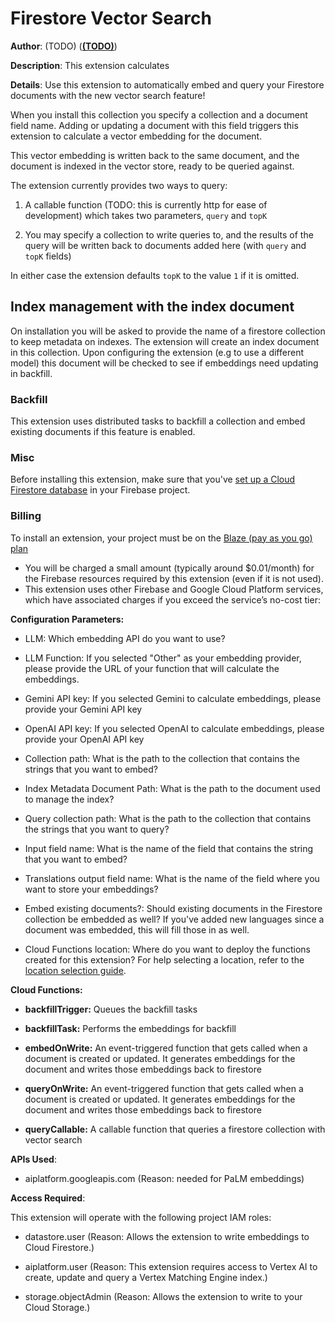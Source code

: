 # Firestore Vector Search

**Author**: (TODO) (**[(TODO)]((TODO))**)

**Description**: This extension calculates



**Details**: Use this extension to automatically embed and query your Firestore documents with the new vector search feature!

When you install this collection you specify a collection and a document field name. Adding or updating a document with this field triggers this extension to calculate a vector embedding for the document.

This vector embedding is written back to the same document, and the document is indexed in the vector store, ready to be queried against.

The extension currently provides two ways to query:

1. A callable function (TODO: this is currently http for ease of development) which takes two parameters, `query`  and `topK`

2. You may specify a collection to write queries to, and the results of the query will be written back to documents added here (with `query` and `topK` fields)

In either case the extension defaults `topK` to the value `1` if it is omitted. 

## Index management with the index document

On installation you will be asked to provide the name of a firestore collection to keep metadata on indexes. The extension will create an index document in this collection. Upon configuring the extension (e.g to use a different model) this document will be checked to see if embeddings need updating in backfill.

### Backfill

This extension uses distributed tasks to backfill a collection and embed existing documents if this feature is enabled.

### Misc

Before installing this extension, make sure that you've [set up a Cloud Firestore database](https://firebase.google.com/docs/firestore/quickstart) in your Firebase project.

### Billing
To install an extension, your project must be on the [Blaze (pay as you go) plan](https://firebase.google.com/pricing)

- You will be charged a small amount (typically around $0.01/month) for the Firebase resources required by this extension (even if it is not used).
- This extension uses other Firebase and Google Cloud Platform services, which have associated charges if you exceed the service’s no-cost tier:




**Configuration Parameters:**

* LLM: Which embedding API do you want to use?


* LLM Function: If you selected \"Other\" as your embedding provider, please provide the URL of your function that will calculate the embeddings.


* Gemini API key: If you selected Gemini to calculate embeddings, please provide your Gemini API key


* OpenAI API key: If you selected OpenAI to calculate embeddings, please provide your OpenAI API key


* Collection path: What is the path to the collection that contains the strings that you want to embed?


* Index Metadata Document Path: What is the path to the document used to manage the index?


* Query collection path: What is the path to the collection that contains the strings that you want to query?


* Input field name: What is the name of the field that contains the string that you want to embed?


* Translations output field name: What is the name of the field where you want to store your embeddings?


* Embed existing documents?: Should existing documents in the Firestore collection be embedded as well?  If you've added new languages since a document was embedded, this will fill those in as well.


* Cloud Functions location: Where do you want to deploy the functions created for this extension? For help selecting a location, refer to the [location selection guide](https://firebase.google.com/docs/functions/locations).



**Cloud Functions:**

* **backfillTrigger:** Queues the backfill tasks

* **backfillTask:** Performs the embeddings for backfill

* **embedOnWrite:** An event-triggered function that gets called when a document is created or updated. It generates embeddings for the document and writes those embeddings back to firestore

* **queryOnWrite:** An event-triggered function that gets called when a document is created or updated. It generates embeddings for the document and writes those embeddings back to firestore

* **queryCallable:** A callable function that queries a firestore collection with vector search



**APIs Used**:

* aiplatform.googleapis.com (Reason: needed for PaLM embeddings)



**Access Required**:



This extension will operate with the following project IAM roles:

* datastore.user (Reason: Allows the extension to write embeddings to Cloud Firestore.)

* aiplatform.user (Reason: This extension requires access to Vertex AI to create, update and query a Vertex Matching Engine index.)

* storage.objectAdmin (Reason: Allows the extension to write to your Cloud Storage.)
